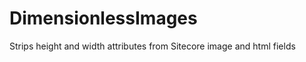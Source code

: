DimensionlessImages
===================

Strips height and width attributes from Sitecore image and html fields
